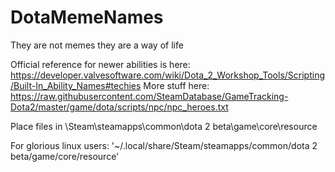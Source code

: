 # DotaMemeNames
They are not memes they are a way of life

Official reference for newer abilities is here: https://developer.valvesoftware.com/wiki/Dota_2_Workshop_Tools/Scripting/Built-In_Ability_Names#techies
More stuff here: https://raw.githubusercontent.com/SteamDatabase/GameTracking-Dota2/master/game/dota/scripts/npc/npc_heroes.txt

Place files in
\Steam\steamapps\common\dota 2 beta\game\core\resource

For glorious linux users:
'~/.local/share/Steam/steamapps/common/dota 2 beta/game/core/resource'


